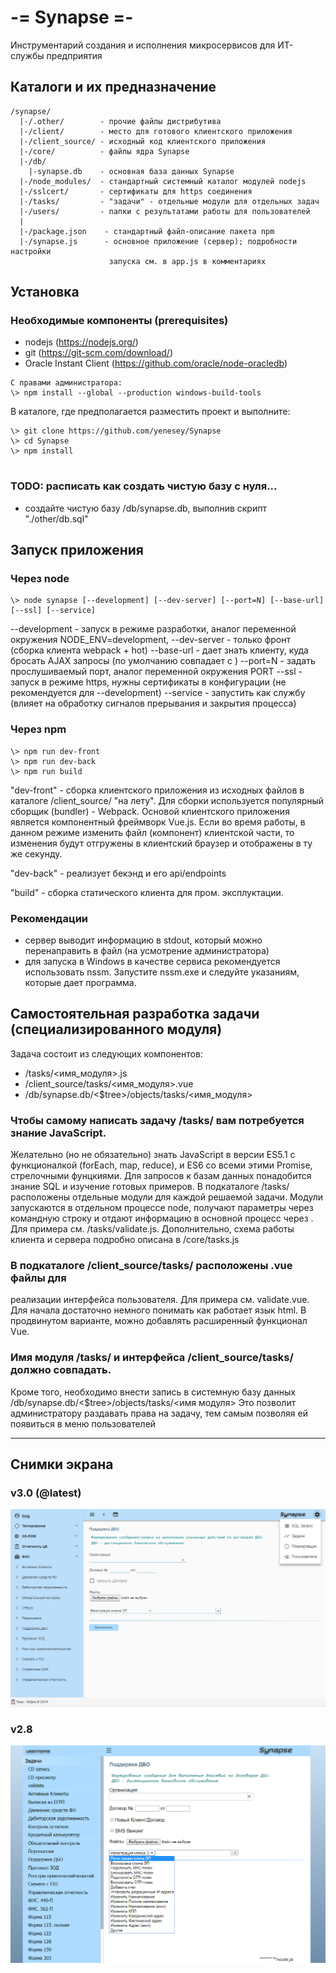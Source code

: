 # -= Synapse =-
 Инструментарий создания и исполнения микросервисов для ИТ-службы предприятия

## Каталоги и их предназначение
```
/synapse/
  |-/.other/        - прочие файлы дистрибутива
  |-/client/        - место для готового клиентского приложения
  |-/client_source/ - исходный код клиентского приложения
  |-/core/          - файлы ядра Synapse
  |-/db/            
    |-synapse.db    - основная база данных Synapse
  |-/node_modules/  - стандартный системный каталог модулей nodejs
  |-/sslcert/       - сертификаты для https соединения
  |-/tasks/         - "задачи" - отдельные модули для отдельных задач
  |-/users/         - папки с результатами работы для пользователей
  |
  |-/package.json    - стандартный файл-описание пакета npm
  |-/synapse.js      - основное приложение (сервер); подробности настройки
                      запуска см. в app.js в комментариях
 ```

## Установка
### Необходимые компоненты (prerequisites)
- nodejs (https://nodejs.org/)
- git (https://git-scm.com/download/)
- Oracle Instant Сlient (https://github.com/oracle/node-oracledb)

```
C правами администратора:
\> npm install --global --production windows-build-tools
```
В каталоге, где предполагается разместить проект и выполните:
```
\> git clone https://github.com/yenesey/Synapse
\> cd Synapse
\> npm install
        
```

### TODO: расписать как создать чистую базу с нуля...
- cоздайте чистую базу /db/synapse.db, выполнив скрипт "./other/db.sql"


## Запуск приложения
    
###  Через node  
```
\> node synapse [--development] [--dev-server] [--port=N] [--base-url] [--ssl] [--service]

```
   --development  - запуск в режиме разработки, аналог переменной окружения NODE_ENV=development,
   --dev-server   - только фронт (сборка клиента webpack + hot)
   --base-url     - дает знать клиенту, куда бросать AJAX запросы (по умолчанию совпадает с <server>)
   --port=N       - задать прослушиваемый порт, аналог переменной окружения PORT
   --ssl          - запуск в режиме https, нужны сертификаты в конфигурации (не рекомендуется для --development)
   --service      - запустить как службу (влияет на обработку сигналов прерывания и закрытия процесса)
   
###  Через npm
```
\> npm run dev-front
\> npm run dev-back
\> npm run build

```
   "dev-front" - сборка клиентского приложения из исходных файлов в каталоге /client_source/ "на лету". Для сборки используется популярный сборщик (bundler) - Webpack. Основой клиентского приложения является компонентный фреймворк Vue.js. Если во время работы, в данном режиме изменить файл (компонент) клиентской части, то изменения будут отгружены в клиентский браузер и отображены в ту же секунду.
   
   "dev-back" - реализует бекэнд и его api/endpoints

   "build" - сборка статического клиента для пром. эксплуктации.
   
###  Рекомендации
 - сервер выводит информацию в stdout, который можно перенаправить в  файл (на усмотрение администратора)
 - для запуска в Windows в качестве сервиса рекомендуется использовать nssm. Запустите nssm.exe и следуйте указаниям, которые дает программа.

## Самостоятельная разработка задачи (специализированного модуля)
   
   Задача состоит из следующих компонентов:

- /tasks/<имя_модуля>.js   
- /client_source/tasks/<имя_модуля>.vue
- /db/synapse.db/<$tree>/objects/tasks/<имя_модуля>

###  Чтобы самому написать задачу /tasks/ вам потребуется знание JavaScript.
 Желательно (но не обязательно) знать JavaScript в версии ES5.1 с функционалкой (forEach, map, reduce), и ES6 со всеми этими Promise, стрелочными фунцкиями. Для запросов к базам данных понадобится знание SQL и изучение готовых примеров. В подкаталоге /tasks/ расположены отдельные модули для каждой решаемой задачи. Модули запускаются в отдельном процессе node, получают параметры через командную строку и отдают информацию в основной процесс через <stdout>. Для примера см. /tasks/validate.js. Дополнительно, схема работы клиента и сервера подробно описана в /core/tasks.js
   
###  В подкаталоге /client_source/tasks/ расположены .vue файлы для
 реализации интерфейса пользователя. Для примера см. validate.vue. Для начала достаточно немного понимать как работает язык html. В продвинутом варианте, можно добавлять расширенный функционал Vue.
   
###  Имя модуля /tasks/ и интерфейса /client_source/tasks/ должно совпадать.
 Кроме того,  необходимо внести запись в системную базу данных /db/synapse.db/<$tree>/objects/tasks/<имя модуля>
 Это позволит администратору раздавать права на задачу, тем самым позволяя ей появиться в меню пользователей

<hr>

## Снимки экрана

### v3.0 (@latest)
<img src="/.other/memories/v2.9.png" alt="Synapse v2.9"/>

### v2.8
<img src="/.other/memories/synapse.png" alt="Synapse v2.8"/>

